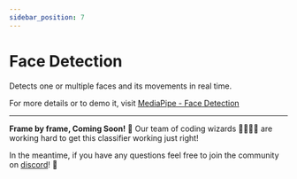 ```yaml
---
sidebar_position: 7
---
```


# Face Detection

Detects one or multiple faces and its movements in real time.

For more details or to demo it, visit 
[MediaPipe - Face Detection](https://mediapipe-studio.webapps.google.com/studio/demo/face_detector)

---

**Frame by frame, Coming Soon!** 📸 Our team of coding wizards 🧙‍♂️🧙‍♀️ are working hard to get this classifier working just right! 

In the meantime, if you have any questions feel free to join the community on [discord](https://discord.gg/2HPuUda3z4)! 🎉